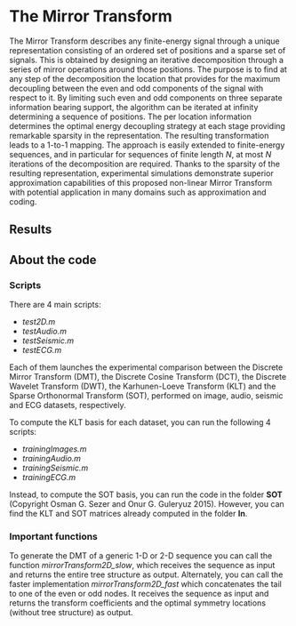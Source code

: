 # The Mirror Transform

The Mirror Transform describes any finite-energy signal through a unique representation consisting of an ordered set of positions and a sparse set of signals. This is obtained by designing an iterative decomposition through a series of mirror operations around those positions. The purpose is to find at any step of the decomposition the location that provides for the maximum decoupling between the even and odd components of the signal with respect to it. By limiting such even and odd components on three separate information bearing support, the algorithm can be iterated at infinity determining a sequence of positions. The per location information determines the optimal energy decoupling strategy at each stage providing remarkable sparsity in the representation. The resulting transformation leads to a 1-to-1 mapping. The approach is easily extended to finite-energy sequences, and in particular for sequences of finite length *N*, at most *N* iterations of the decomposition are required. Thanks to the sparsity of the resulting representation, experimental simulations demonstrate superior approximation capabilities of this proposed non-linear Mirror Transform with potential application in many domains such as approximation and coding.

## Results

## About the code

### Scripts

There are 4 main scripts:

- *test2D.m*
- *testAudio.m*
- *testSeismic.m*
- *testECG.m*

Each of them launches the experimental comparison between the Discrete Mirror Transform (DMT), the Discrete Cosine Transform (DCT), the Discrete Wavelet Transform (DWT), the Karhunen-Loeve Transform (KLT) and the Sparse Orthonormal Transform (SOT), performed on image, audio, seismic and ECG datasets, respectively.

To compute the KLT basis for each dataset, you can run the following 4 scripts:

- *trainingImages.m*
- *trainingAudio.m*
- *trainingSeismic.m*
- *trainingECG.m*

Instead, to compute the SOT basis, you can run the code in the folder **SOT** (Copyright Osman G. Sezer and Onur G. Guleryuz 2015). However, you can find the KLT and SOT matrices already computed in the folder **In**.

### Important functions

To generate the DMT of a generic 1-D or 2-D sequence you can call the function *mirrorTransform2D_slow*, which receives the sequence as input and returns the entire tree structure as output. Alternately, you can call the faster implementation *mirrorTransform2D_fast* which concatenates the tail to one of the even or odd nodes. It receives the sequence as input and returns the transform coefficients and the optimal symmetry locations (without tree structure) as output.
